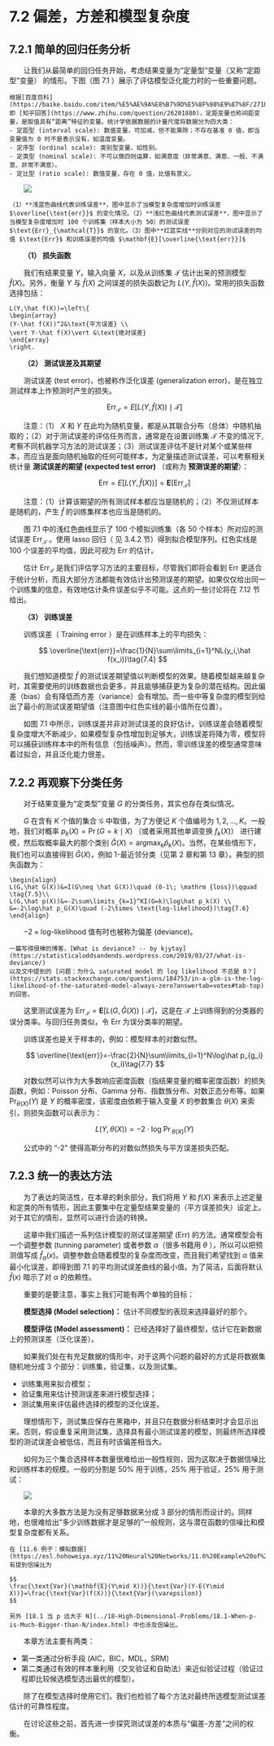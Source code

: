 # 7.2 偏差，方差和模型复杂度

<style>p{text-indent:2em;2}</style>

## 7.2.1 简单的回归任务分析

让我们从最简单的回归任务开始，考虑结果变量为“定量型”变量（又称“定距型”变量） 的情形。下图（图 7.1 ）展示了评估模型泛化能力时的一些重要问题。

```{note} 百科
根据[百度百科](https://baike.baidu.com/item/%E5%AE%9A%E8%B7%9D%E5%8F%98%E9%87%8F/2710255) 即 [知乎回答](https://www.zhihu.com/question/26201880)，定距变量也称间距变量，是取值具有“距离”特征的变量。统计学依据数据的计量尺度将数据分为四大类：
- 定距型 (interval scale): 数值变量，可加减，但不能乘除；不存在基准 0 值，即当变量值为 0 时不是表示没有，如温度变量。 
- 定序型 (ordinal scale): 类别型变量，如性别。
- 定类型 (nominal scale): 不可以做四则运算，如满意度（非常满意、满意、一般、不满意、非常不满意）。
- 定比型 (ratio scale): 数值变量，存在 0 值，比值有意义。
```

![](../img/07/fig7.1.png)

```{admonition} 图 7.1 当模型复杂度变化时测试样本和训练样本的误差。
（1）**浅蓝色曲线代表训练误差**，图中显示了当模型复杂度增加时训练误差 $\overline{\text{err}}$ 的变化情况。（2）**浅红色曲线代表测试误差**，图中显示了当模型复杂度增加时 100 个训练集（样本大小为 50）的测试误差 $\text{Err}_{\mathcal{T}}$ 的变化。（3）图中**红蓝实线**分别对应的测试误差的均值 $\text{Err}$ 和训练误差的均值 $\mathbf{E}[\overline{\text{err}}]$
```

**（1） 损失函数**

我们有结果变量 $Y$，输入向量 $X$，以及从训练集 $\mathcal{T}$ 估计出来的预测模型 $\hat f(X)$。另外，衡量 $Y$ 与 $\hat f(X)$ 之间误差的损失函数记为 $L(Y,\hat f(X))$。常用的损失函数选择包括：

```{math}
L(Y,\hat f(X))=\left\{
\begin{array}
(Y-\hat f(X))^2&\text{平方误差} \\
\vert Y-\hat f(X)\vert &\text{绝对误差}
\end{array}
\right. 
```

**（2） 测试误差及其期望**

测试误差 (test error)，也被称作泛化误差 (generalization error)，是在独立测试样本上作预测时产生的损失。

$$
\text{Err}_{\mathcal{T}}=E[L(Y,\hat f(X))\mid {\mathcal{T}}]\tag{7.2}
$$

注意：（1） $X$ 和 $Y$ 在此均为随机变量，都是从其联合分布（总体）中随机抽取的；（2）对于测试误差的评估任务而言，通常是在设置训练集 $\mathcal{T}$ 不变的情况下,考察不同机器学习方法的测试误差；（3）测试误差评估不是针对某个或某些样本，而应当是面向随机抽取的任何可能样本，为定量描述测试误差，可以考察相关统计量 **测试误差的期望 (expected test error)** （或称为 **预测误差的期望**）：

$$
\text{Err} = E[L(Y,\hat f(X))]=\mathbf{E}[\text{Err}_{\mathcal{T}}]\tag{7.3}
$$

注意：（1）计算该期望的所有测试样本都应当是随机的；（2）不仅测试样本是随机的，产生 $\hat f$ 的训练集样本也应当是随机的。

图 7.1 中的浅红色曲线显示了 100 个模拟训练集（各 50 个样本）所对应的测试误差 $\text{Err}_{\mathcal{T}}$ 。使用 lasso 回归（ 见 3.4.2 节）得到拟合模型序列。红色实线是 100 个误差的平均值，因此可视为 $\text{Err}$ 的估计。

估计 $\text{Err}_{\mathcal{T}}$ 是我们评估学习方法的主要目标，尽管我们即将会看到 $\text{Err}$ 更适合于统计分析，而且大部分方法都能有效估计出预测误差的期望。如果仅仅给出同一个训练集的信息，有效地估计条件误差似乎不可能。这点的一些讨论将在 7.12 节给出。

**（3） 训练误差**

训练误差（ Training error ）是在训练样本上的平均损失：

$$
\overline{\text{err}}=\frac{1}{N}\sum\limits_{i=1}^NL(y_i,\hat f(x_i))\tag{7.4}
$$

我们想知道模型 $\hat f$ 的测试误差期望值以判断模型的效果。随着模型越来越复杂时，其需要使用的训练数据也会更多，并且能够捕获更为复杂的潜在结构。因此偏差（bias）会有降低而方差（variance）会有增加。而一些中等复杂度的模型则给出了最小的测试误差期望值（注意图中红色实线的最小值所在位置）。

如图 7.1 中所示，训练误差并非对测试误差的良好估计。训练误差会随着模型复杂度增大不断减少，如果模型复杂性增加到足够大，训练误差将降为零，模型将可以捕获训练样本中的所有信息（包括噪声）。然而，零训练误差的模型通常意味着过拟合，并且泛化能力很差。

## 7.2.2 再观察下分类任务

对于结果变量为“定类型”变量 $G$ 的分类任务，其实也存在类似情况。

$G$ 在含有 $K$ 个值的集合 $\mathcal{G}$ 中取值，为了方便记 $K$ 个值编号为 $1,2,\ldots,K$。一般地，我们对概率 $p_k(X)=\Pr(G=k\mid X)$ （或者采用其他单调变换 $f_k(X)$） 进行建模，然后取概率最大的那个类别 $\hat G(X)=\mathrm{\text{argmax}}_k \hat p_k(X)$。当然，在某些情形下，我们也可以直接得到 $\hat G(X)$，例如 1-最近邻分类（见第 2 章和第 13 章）。典型的损失函数为：

```{math}
\begin{align}
L(G,\hat G(X))&=I(G\neq \hat G(X))\quad (0-1\; \mathrm {loss})\qquad \tag{7.5}\\
L(G,\hat p(X))&=-2\sum\limits_{k=1}^KI(G=k)\log\hat p_k(X) \\
&=-2\log\hat p_G(X)\quad (-2\times \text{log-likelihood})\tag{7.6}
\end{align}
```

$-2\times \text{log-likelihood}$ 值有时也被称为偏差 (deviance)。

```{note}
一篇写得很棒的博客，[What is deviance? -- by kjytay](https://statisticaloddsandends.wordpress.com/2019/03/27/what-is-deviance/)
以及文中提到的 [问题：为什么 saturated model 的 log likelihood 不总是 0？](https://stats.stackexchange.com/questions/184753/in-a-glm-is-the-log-likelihood-of-the-saturated-model-always-zero?answertab=votes#tab-top) 的回答。
```

这里测试误差为 $\text{Err}_{\mathcal{T}}=\mathbf{E}[L(G,\hat G(X))\mid \mathcal{T}]$，这是在 $\mathcal{T}$ 上训练得到的分类器的误分类率。与回归任务类似，令 $\text{Err}$ 为误分类率的期望。

训练误差也是关于样本的，例如：模型样本的对数似然。

$$
\overline{\text{err}}=-\frac{2}{N}\sum\limits_{i=1}^N\log\hat p_{g_i}(x_i)\tag{7.7}
$$

对数似然可以作为大多数响应密度函数（指结果变量的概率密度函数）的损失函数，例如：Poisson 分布、Gamma 分布、指数族分布、对数正态分布等。如果 $\Pr_{\theta(X)}(Y)$ 是 $Y$ 的概率密度，该密度由依赖于输入变量 $X$ 的参数集合 $\theta(X)$ 来索引，则损失函数可以表示为：

$$
L(Y,\theta(X))=-2\cdot \mathrm{log\; \Pr}_{\theta(X)}(Y)\tag{7.8}
$$

公式中的 “-2” 使得高斯分布的对数似然损失与平方误差损失匹配。

## 7.2.3 统一的表达方法

为了表达的简洁性，在本章的剩余部分，我们将用 $Y$ 和 $f(X)$ 来表示上述定量和定类的所有情形，因此主要集中在定量型结果变量的（平方误差损失）设定上。对于其它的情形，显然可以进行合适的转换。

这章中我们描述一系列估计模型的测试误差期望 ($\text{Err}$) 的方法。通常模型会有一个调整参数 (tunning parameter) 或者参数 $\alpha$（很多书籍用 $\theta$ ），所以可以把预测值写成 $\hat f_\alpha(x)$。调整参数会随着模型的复杂度而改变，而且我们希望找到 $\alpha$ 值来最小化误差，即得到图 7.1 的平均测试误差曲线的最小值。为了简洁，后面将默认 $\hat f(x)$ 暗示了对 $\alpha$ 的依赖性。

重要的是要注意，事实上我们可能有两个单独的目标：

**模型选择 (Model selection)：** 估计不同模型的表现来选择最好的那个。

**模型评估 (Model assessment)：** 已经选择好了最终模型，估计它在新数据上的预测误差（泛化误差）。

如果我们处在有充足数据的情形中，对于这两个问题的最好的方式是将数据集随机地分成 3 个部分：训练集，验证集，以及测试集。

- 训练集用来拟合模型；
- 验证集用来估计预测误差来进行模型选择；
- 测试集用来评估最终选择的模型的泛化误差。

理想情形下，测试集应保存在黑箱中，并且只在数据分析结束时才会显示出来。否则，假设重复采用测试集，选择具有最小测试误差的模型，则最终所选择模型的测试误差会被低估，而且有时该偏差相当大。

如何为三个集合选择样本数量很难给出一般性规则，因为这取决于数据信噪比和训练样本的规模。一般的分割是 50% 用于训练，25% 用于验证，25% 用于测试：

![](../img/07/pic2.png)

本章的大多数方法是为没有足够数据来分成 3 部分的情形而设计的。同样地，也很难给出“多少训练数据才是足够的”一般规则，这与潜在函数的信噪比和模型复杂度都有关系。

```{note}
在 [11.6 例子：模拟数据](https://esl.hohoweiya.xyz/11%20Neural%20Networks/11.6%20Example%20of%20Simulated%20Data/index.html)有提到信噪比为

$$
\frac{\text{Var}(\mathbf{E}(Y\mid X))}{\text{Var}(Y-E(Y\mid X))}=\frac{\text{Var}(f(X))}{\text{Var}(\varepsilon)}
$$

另外 [18.1 当 p 远大于 N](../18-High-Dimensional-Problems/18.1-When-p-is-Much-Bigger-than-N/index.html) 中也涉及信噪比。
```

本章方法主要有两类：

- 第一类通过分析手段 (AIC，BIC，MDL，SRM)
- 第二类通过有效的样本重利用（交叉验证和自助法）来近似验证过程（验证过程即比较候选模型选出最优的模型）。

除了在模型选择时使用它们，我们也检验了每个方法对最终所选模型测试误差估计的可靠性程度。

在讨论这些之前，首先进一步探究测试误差的本质与“偏差-方差”之间的权衡。
